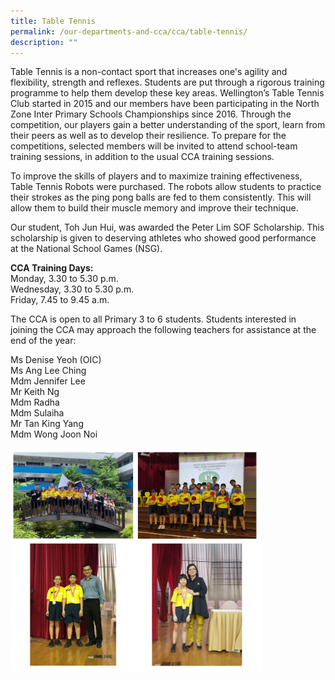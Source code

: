 ```yaml
---
title: Table Tennis
permalink: /our-departments-and-cca/cca/table-tennis/
description: ""
---
```

Table Tennis is a non-contact sport that increases one's agility and flexibility, strength and reflexes. Students are put through a rigorous training programme to help them develop these key areas. Wellington’s Table Tennis Club started in 2015 and our members have been participating in the North Zone Inter Primary Schools Championships since 2016. Through the competition, our players gain a better understanding of the sport, learn from their peers as well as to develop their resilience. To prepare for the competitions, selected members will be invited to attend school-team training sessions, in addition to the usual CCA training sessions.&nbsp;  

To improve the skills of players and to maximize training effectiveness, Table Tennis Robots were purchased. The robots allow students to practice their strokes as the ping pong balls are fed to them consistently. This will allow them to build their muscle memory and improve their technique.&nbsp;  

Our student, Toh Jun Hui, was awarded the Peter Lim SOF Scholarship. This scholarship is given to deserving athletes who showed good performance at the National School Games (NSG).  

**CCA Training Days:** <br>
Monday, 3.30 to 5.30 p.m. <br>
Wednesday, 3.30 to 5.30 p.m. <br>
Friday, 7.45 to 9.45 a.m.  

The CCA is open to all Primary 3 to 6 students. Students interested in joining the CCA may approach the following teachers for assistance at the end of the year:

Ms Denise Yeoh (OIC)&nbsp;<br>
Ms Ang Lee Ching <br>
Mdm Jennifer Lee&nbsp;<br>
Mr Keith Ng <br>
Mdm Radha&nbsp;<br>
Mdm Sulaiha&nbsp;<br>
Mr Tan King Yang&nbsp;<br> 
Mdm Wong Joon Noi

<img src="/images/table%20tennis.jpg" style="width:80%">